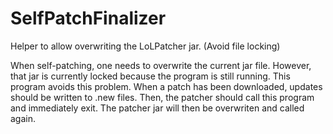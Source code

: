 SelfPatchFinalizer
==================

Helper to allow overwriting the LoLPatcher jar. (Avoid file locking)


When self-patching, one needs to overwrite the current jar file. 
However, that jar is currently locked because the program is still running. This program avoids this problem.
When a patch has been downloaded, updates should be written to .new files. Then, the patcher should call this
program and immediately exit. The patcher jar will then be overwriten and called again.
